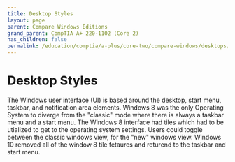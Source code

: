 ```yaml
---
title: Desktop Styles
layout: page
parent: Compare Windows Editions
grand_parent: CompTIA A+ 220-1102 (Core 2)
has_children: false
permalink: /education/comptia/a-plus/core-two/compare-windows/desktops/
---
```


# Desktop Styles

The Windows user interface (UI) is based around the desktop, start menu, taskbar, and notification area elements. Windows 8 was the only Operating System to diverge from the "classic" mode where there is always a taskbar menu and a start menu. The Windows 8 interface had tiles which had to be utialized to get to the operating system settings. Users could toggle between the classic windows view, for the "new" windows view. Windows 10 removed all of the window 8 tile fetaures and returend to the taskbar and start menu.

